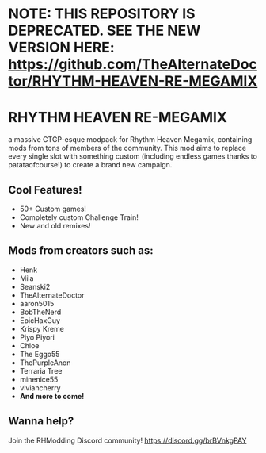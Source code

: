 # NOTE: THIS REPOSITORY IS DEPRECATED. SEE THE NEW VERSION HERE: https://github.com/TheAlternateDoctor/RHYTHM-HEAVEN-RE-MEGAMIX

# RHYTHM HEAVEN RE-MEGAMIX
a massive CTGP-esque modpack for Rhythm Heaven Megamix, containing mods from tons of members of the community. This mod aims to replace every single slot with something custom (including endless games thanks to patataofcourse!) to create a brand new campaign. 

## Cool Features!
- 50+ Custom games!
- Completely custom Challenge Train!
- New and old remixes!

## Mods from creators such as:
- Henk
- Mila
- Seanski2
- TheAlternateDoctor
- aaron5015
- BobTheNerd
- EpicHaxGuy
- Krispy Kreme
- Piyo Piyori
- Chloe
- The Eggo55
- ThePurpleAnon
- Terraria Tree
- minenice55
- viviancherry
- **And more to come!**

## Wanna help?
Join the RHModding Discord community!
https://discord.gg/brBVnkgPAY
